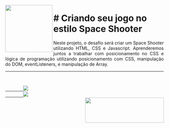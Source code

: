 <p><img src="https://user-images.githubusercontent.com/63436406/146695747-d3cce933-c6a9-43b2-aa93-f8fe7fd2815e.png" align="left" height="150px" width="150px">
    <h1># Criando seu jogo no estilo Space Shooter</h1> 
    <p align="justify">
    Neste projeto, o desafio será criar um Space Shooter utilizando HTML, CSS e Javascript. Aprenderemos juntos a trabalhar com posicionamento no CSS e lógica de programação utilizando posicionamento com CSS, manipulação do DOM, eventListeners, e manipulação de Array.
    </p>
</p>      

---

<br>
    <code><a href="https:/discord.com">
        <img src="https://img.shields.io/badge/Léo Albergaria%20-%237289DA.svg?&style=for-the-badge&logo=discord&logoColor=white" /></a></code>
    <code><a href="https://www.linkedin.com/in/adm-leo-albergaria/">
        <img src="https://img.shields.io/badge/linkedin%20-%230077B5.svg?&style=for-the-badge&logo=linkedin&logoColor=white" /></a></code>
<br>     

<a href="https://https://web.dio.me/home">
    <img src="https://user-images.githubusercontent.com/63436406/141657590-d3254d20-6606-4d74-afe2-e084042b41b7.png" align="right" height="80px" width="250px" ></a>
